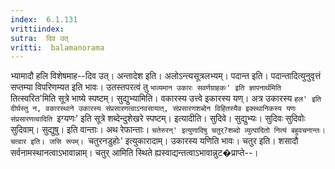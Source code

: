 ```yaml
---
index:  6.1.131
vrittiindex: 
sutra:  दिव उत्
vritti:  balamanorama 
---
```


भ्यामादौ हलि विशेषमाह--दिव उत्। अन्तादेश इति। अलोऽन्त्यसूत्रलभ्यम्। पदान्त इति। पदान्तादित्युनुवृत्तं सप्तम्या विपरिणम्यत इति भावः। उतस्तपरत्वं तु `भाव्यमान उकारः सवर्णग्राहकः' इति ज्ञापनार्थमिति `तित्स्वरित'मिति सूत्रे भाष्ये स्पष्टम्। सुद्युभ्यामिति। वकारस्य उत्त्वे इकारस्य यण्। अत्र उकारस्य `हल' इति दीर्घस्तु न, वकारस्थाने उकारस्य संप्रसारणत्वाऽनवसायात्, संप्रसारणशब्देन विहितस्यैव इक्स्थानिकस्य यणः संप्रसारणत्वादिति `इग्यणः' इति सूत्रे शब्देन्दुशेखरे स्पष्टम्। इत्यादीति। सुदिवे। सुद्युभ्यः। सुदिवः सुदिवोः सुदिवाम्। सुद्युषु। इति वान्ताः। अथ रेफान्ताः। `चतेरुरन्' इत्युणादिषु चतुर्?शब्दो व्युत्पादितो नित्यं बहुवचनान्तः। चत्वार इति। जसि रूपम्। `चतुरनडुहोः' इत्युकारादाम्। उकारस्य यणिति भावः। चतुर इति। शसादौ सर्वनामस्थानत्वाऽभावान्नाम्। चतुर् आमिति स्थिते ह्यस्वाद्यन्तत्वाऽभावान्नुट�प्राप्ते--।

